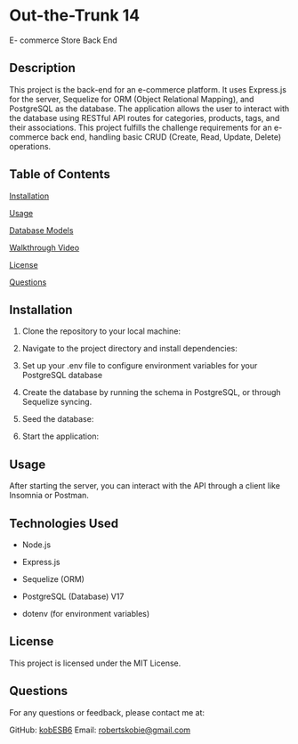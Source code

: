# Out-the-Trunk 14 
E- commerce Store Back End

## Description

This project is the back-end for an e-commerce platform. It uses Express.js for the server, Sequelize for ORM (Object Relational Mapping), and PostgreSQL as the database. The application allows the user to interact with the database using RESTful API routes for categories, products, tags, and their associations. This project fulfills the challenge requirements for an e-commerce back end, handling basic CRUD (Create, Read, Update, Delete) operations.

## Table of Contents

[Installation](#installation)

[Usage](#Usage)

[Database Models](#databasemodels)

[Walkthrough Video](#video)

[License](#licesnse)

[Questions](#questions)

## Installation
1. Clone the repository to your local machine:
2. Navigate to the project directory and install dependencies:
3. Set up your .env file to configure environment variables for your PostgreSQL database
4. Create the database by running the schema in PostgreSQL, or through Sequelize syncing.

5. Seed the database:

6. Start the application:

## Usage
After starting the server, you can interact with the API through a client like Insomnia or Postman.

## Technologies Used
- Node.js

-  Express.js

- Sequelize (ORM)

- PostgreSQL (Database) V17

- dotenv (for environment variables)

## License
This project is licensed under the MIT License.


## Questions
For any questions or feedback, please contact me at:

GitHub: [kobESB6](https://github.com/kobESB6)
Email: <robertskobie@gmail.com>




